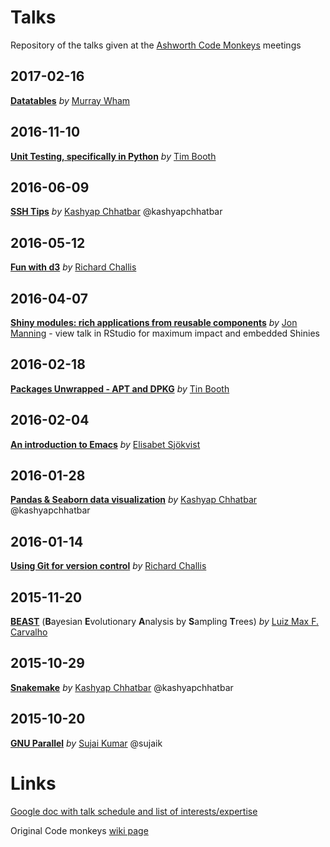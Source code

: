 # Talks
Repository of the talks given at the [Ashworth Code Monkeys](https://groups.google.com/forum/#!forum/ashworth-code-monkeys) meetings

## 2017-02-16
[**Datatables**](https://github.com/AshworthCodeMonkeys/talks/tree/master/2016-20-16_Datatables) *by* [Murray Wham](https://github.com/mwhamgenomics)

## 2016-11-10
[**Unit Testing, specifically in Python**](https://raw.githubusercontent.com/AshworthCodeMonkeys/talks/master/2016_11_10_Unit_Testing_Python) *by* [Tim Booth](https://en.wikipedia.org/wiki/Tim_Booth)

## 2016-06-09
[**SSH Tips**](https://github.com/AshworthCodeMonkeys/talks/tree/master/2016-06-09_SSH) *by* [Kashyap Chhatbar](https://github.com/kashyapchhatbar) @kashyapchhatbar

## 2016-05-12
[**Fun with d3**](https://github.com/AshworthCodeMonkeys/talks/tree/master/2016-05-12_Fun_with_d3) *by* [Richard Challis](https://github.com/rjchallis)

## 2016-04-07
[**Shiny modules: rich applications from reusable components**](https://github.com/AshworthCodeMonkeys/talks/blob/master/2016-04-07_Shiny/codemonkeys.Rmd) *by* [Jon Manning](https://github.com/pinin4fjords) - view talk in RStudio for maximum impact and embedded Shinies

## 2016-02-18
[**Packages Unwrapped - APT and DPKG**](https://raw.githubusercontent.com/AshworthCodeMonkeys/talks/master/2016_02_18-DPKG.unwrAPT) *by* [Tin Booth](https://encrypted-tbn3.gstatic.com/images?q=tbn:ANd9GcQEQJMcouoZ8Rcs2-4GwCokkqgf1QTqJuMFGHnNlQtmCgcYM3yu8g)

## 2016-02-04
[**An introduction to Emacs**](https://github.com/AshworthCodeMonkeys/talks/blob/master/Introduction_to_Emacs.org) *by* [Elisabet Sjökvist](https://github.com/ESjokvist)

## 2016-01-28
[**Pandas & Seaborn data visualization**](https://github.com/AshworthCodeMonkeys/talks/tree/master/2016-01-28) *by* [Kashyap Chhatbar](https://github.com/kashyapchhatbar) @kashyapchhatbar

## 2016-01-14
[**Using Git for version control**](https://github.com/AshworthCodeMonkeys/talks/blob/master/2016-01-14-Using_Git_for_version_control.md) *by* [Richard Challis](https://github.com/rjchallis)

## 2015-11-20
[**BEAST**](https://github.com/AshworthCodeMonkeys/talks/blob/master/20_11_2015-BEAST_guts/BEAST_guts.md) (**B**ayesian **E**volutionary **A**nalysis by **S**ampling **T**rees) *by* [Luiz Max F. Carvalho](https://github.com/maxbiostat)

## 2015-10-29
[**Snakemake**](https://github.com/AshworthCodeMonkeys/talks/tree/master/2015-10-29_Snakemake) *by* [Kashyap Chhatbar](https://github.com/kashyapchhatbar) @kashyapchhatbar

## 2015-10-20
[**GNU Parallel**](https://github.com/AshworthCodeMonkeys/talks/blob/master/2015-10-20.gnuparallel.md) *by* [Sujai Kumar](https://github.com/sujaikumar) @sujaik

# Links

[Google doc with talk schedule and list of interests/expertise](https://docs.google.com/spreadsheets/d/1TBd99HygEq2CR-AM2PcYrcsK5kliRFdgUQB0rcBQIDE)

Original Code monkeys [wiki page](https://www.wiki.ed.ac.uk/display/AshCodes/Ashworth+Codemonkeys)
